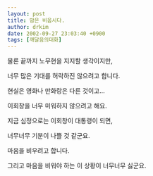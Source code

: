 ```yaml
---
layout: post
title: 맘은 비웁시다.
author: drkim
date: 2002-09-27 23:03:40 +0900
tags: [깨달음의대화]
---
```

물론 끝까지 노무현을 지지할 생각이지만,
  
너무 많은 기대를 허락하진 않으려고 합니다.
  
현실은 영화나 만화랑은 다른 것이고...
  

  
이회창을 너무 미워하지 않으려고 해요.
  
지금 심정으로는 이회창이 대통령이 되면,
  
너무너무 기분이 나쁠 것 같군요.
  

  
마음을 비우려고 합니다.
  
그리고 마음을 비워야 하는 이 상황이 너무너무 싫군요.